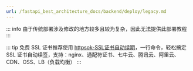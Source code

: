 ```yaml
---
url: /fastapi_best_architecture_docs/backend/deploy/legacy.md
---
```

::: info
由于传统部署涉及修改的地方较多且较为复杂，因此无法提供此部署教程
:::

::: tip
免费 SSL 证书推荐使用 [httpsok-SSL证书自动续期](https://httpsok.com/p/4Qjd)，一行命令，轻松搞定 SSL
证书自动续签，支持：nginx、通配符证书、七牛云、腾讯云、阿里云、CDN、OSS、LB（负载均衡）
:::
